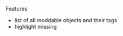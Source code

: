 Features

- list of all moddable objects and their tags
  <!-- - option to randomize mods -->
  <!-- - export/create collection -->
- highlight missing
